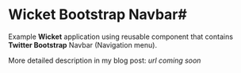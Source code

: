 # Wicket Bootstrap Navbar#

Example **Wicket** application using reusable component that contains **Twitter Bootstrap** Navbar (Navigation menu).

More detailed description in my blog post: *url coming soon*



